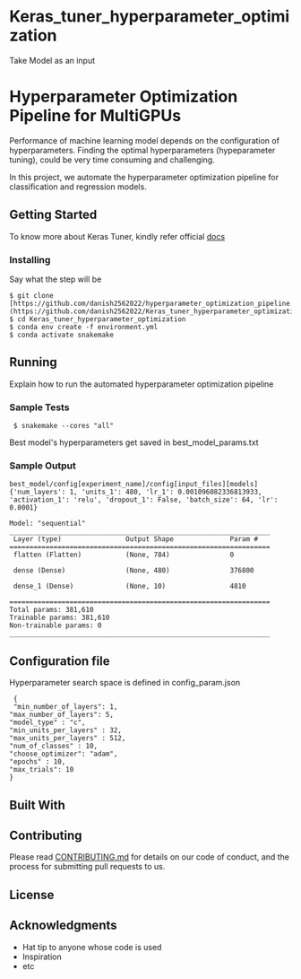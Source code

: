 # Keras_tuner_hyperparameter_optimization
Take Model as an input
# Hyperparameter Optimization Pipeline for MultiGPUs

Performance of machine learning model depends on the configuration of hyperparameters. Finding the optimal hyperparameters (hypeparameter tuning), could be very time consuming and challenging.  

In this project, we automate the hyperparameter optimization pipeline for classification and regression models.



## Getting Started

To know more about Keras Tuner, kindly refer official [docs](https://keras.io/api/keras_tuner/)


### Installing


Say what the step will be

    $ git clone [https://github.com/danish2562022/hyperparameter_optimization_pipeline.git](https://github.com/danish2562022/Keras_tuner_hyperparameter_optimization.git)
    $ cd Keras_tuner_hyperparameter_optimization
    $ conda env create -f environment.yml
    $ conda activate snakemake
   
    



## Running

Explain how to run the automated hyperparameter optimization pipeline

### Sample Tests

     $ snakemake --cores "all"
    
 Best model's hyperparameters get saved in best_model_params.txt
### Sample Output
    
    best_model/config[experiment_name]/config[input_files][models]
    {'num_layers': 1, 'units_1': 480, 'lr_1': 0.001096082336813933, 'activation_1': 'relu', 'dropout_1': False, 'batch_size': 64, 'lr': 0.0001}

    Model: "sequential"
    _________________________________________________________________
     Layer (type)                Output Shape              Param #   
    =================================================================
     flatten (Flatten)           (None, 784)               0         

     dense (Dense)               (None, 480)               376800    

     dense_1 (Dense)             (None, 10)                4810      

    =================================================================
    Total params: 381,610
    Trainable params: 381,610
    Non-trainable params: 0
    _________________________________________________________________



## Configuration file
Hyperparameter search space is defined in config_param.json
    
     {
     "min_number_of_layers": 1,
    "max_number_of_layers": 5,
    "model_type" : "c",
    "min_units_per_layers" : 32,
    "max_units_per_layers" : 512,
    "num_of_classes" : 10,
    "choose_optimizer": "adam",
    "epochs" : 10,
    "max_trials": 10
    }
        

## Built With

 

## Contributing

Please read [CONTRIBUTING.md](CONTRIBUTING.md) for details on our code
of conduct, and the process for submitting pull requests to us.



## License



## Acknowledgments

  - Hat tip to anyone whose code is used
  - Inspiration
  - etc
